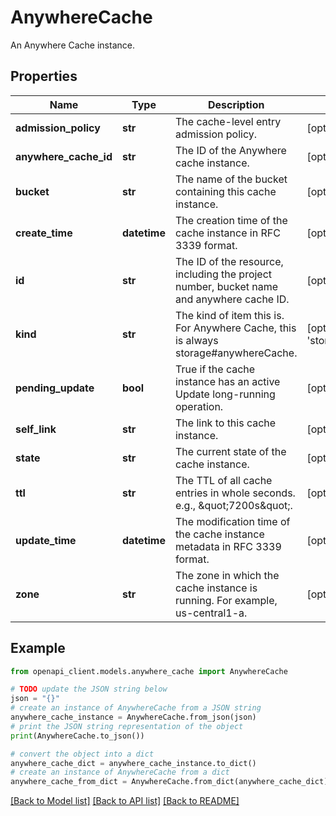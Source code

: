 # AnywhereCache

An Anywhere Cache instance.

## Properties

Name | Type | Description | Notes
------------ | ------------- | ------------- | -------------
**admission_policy** | **str** | The cache-level entry admission policy. | [optional] 
**anywhere_cache_id** | **str** | The ID of the Anywhere cache instance. | [optional] 
**bucket** | **str** | The name of the bucket containing this cache instance. | [optional] 
**create_time** | **datetime** | The creation time of the cache instance in RFC 3339 format. | [optional] 
**id** | **str** | The ID of the resource, including the project number, bucket name and anywhere cache ID. | [optional] 
**kind** | **str** | The kind of item this is. For Anywhere Cache, this is always storage#anywhereCache. | [optional] [default to 'storage#anywhereCache']
**pending_update** | **bool** | True if the cache instance has an active Update long-running operation. | [optional] 
**self_link** | **str** | The link to this cache instance. | [optional] 
**state** | **str** | The current state of the cache instance. | [optional] 
**ttl** | **str** | The TTL of all cache entries in whole seconds. e.g., \&quot;7200s\&quot;.  | [optional] 
**update_time** | **datetime** | The modification time of the cache instance metadata in RFC 3339 format. | [optional] 
**zone** | **str** | The zone in which the cache instance is running. For example, us-central1-a. | [optional] 

## Example

```python
from openapi_client.models.anywhere_cache import AnywhereCache

# TODO update the JSON string below
json = "{}"
# create an instance of AnywhereCache from a JSON string
anywhere_cache_instance = AnywhereCache.from_json(json)
# print the JSON string representation of the object
print(AnywhereCache.to_json())

# convert the object into a dict
anywhere_cache_dict = anywhere_cache_instance.to_dict()
# create an instance of AnywhereCache from a dict
anywhere_cache_from_dict = AnywhereCache.from_dict(anywhere_cache_dict)
```
[[Back to Model list]](../README.md#documentation-for-models) [[Back to API list]](../README.md#documentation-for-api-endpoints) [[Back to README]](../README.md)


